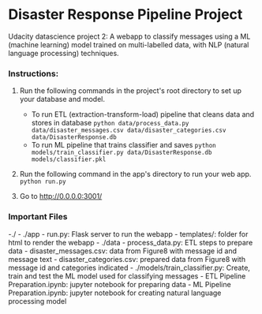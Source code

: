 # Disaster Response Pipeline Project

Udacity datascience project 2: A webapp to classify messages using a ML (machine learning) model trained on multi-labelled data, with NLP (natural language processing) techniques.

### Instructions:
1. Run the following commands in the project's root directory to set up your database and model.

    - To run ETL (extraction-transform-load) pipeline that cleans data and stores in database
        `python data/process_data.py data/disaster_messages.csv data/disaster_categories.csv data/DisasterResponse.db`
    - To run ML pipeline that trains classifier and saves
        `python models/train_classifier.py data/DisasterResponse.db models/classifier.pkl`

2. Run the following command in the app's directory to run your web app.
    `python run.py`

3. Go to http://0.0.0.0:3001/

### Important Files

-./
    - ./app
        - run.py: Flask server to run the webapp
        - templates/: folder for html to render the webapp
    - ./data
        - process_data.py: ETL steps to prepare data 
        - disaster_messages.csv: data from Figure8 with message id and message text
        - disaster_categories.csv: prepared data from Figure8 with message id and categories indicated
    - ./models/train_classifier.py: Create, train and test the ML model used for classifying messages
    - ETL Pipeline Preparation.ipynb: jupyter notebook for preparing data
    - ML Pipeline Preparation.ipynb: jupyter notebook for creating natural language processing model

